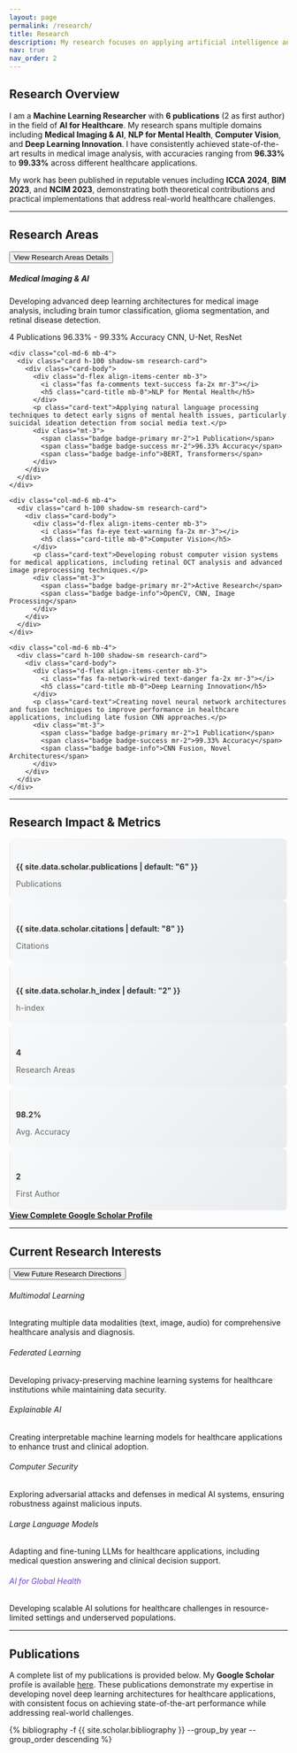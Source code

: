 ```yaml
---
layout: page
permalink: /research/
title: Research
description: My research focuses on applying artificial intelligence and machine learning to solve critical challenges in healthcare, with particular emphasis on medical imaging, natural language processing for mental health, and computer vision applications.
nav: true
nav_order: 2
---
```


## Research Overview

I am a **Machine Learning Researcher** with **6 publications** (2 as first author) in the field of **AI for Healthcare**. My research spans multiple domains including **Medical Imaging & AI**, **NLP for Mental Health**, **Computer Vision**, and **Deep Learning Innovation**. I have consistently achieved state-of-the-art results in medical image analysis, with accuracies ranging from **96.33%** to **99.33%** across different healthcare applications.

My work has been published in reputable venues including **ICCA 2024**, **BIM 2023**, and **NCIM 2023**, demonstrating both theoretical contributions and practical implementations that address real-world healthcare challenges.

---

## Research Areas

<button class="btn btn-primary mb-3" type="button" data-toggle="collapse" data-target="#researchAreasCollapse" aria-expanded="false" aria-controls="researchAreasCollapse">
  <i class="fas fa-microscope mr-2"></i>View Research Areas Details
</button>

<div class="collapse" id="researchAreasCollapse">
  <div class="row">
    <div class="col-md-6 mb-4">
      <div class="card h-100 shadow-sm research-card">
        <div class="card-body">
          <div class="d-flex align-items-center mb-3">
            <i class="fas fa-brain text-primary fa-2x mr-3"></i>
            <h5 class="card-title mb-0">Medical Imaging & AI</h5>
          </div>
          <p class="card-text">Developing advanced deep learning architectures for medical image analysis, including brain tumor classification, glioma segmentation, and retinal disease detection.</p>
          <div class="mt-3">
            <span class="badge badge-primary mr-2">4 Publications</span>
            <span class="badge badge-success mr-2">96.33% - 99.33% Accuracy</span>
            <span class="badge badge-info">CNN, U-Net, ResNet</span>
          </div>
        </div>
      </div>
    </div>
    
    <div class="col-md-6 mb-4">
      <div class="card h-100 shadow-sm research-card">
        <div class="card-body">
          <div class="d-flex align-items-center mb-3">
            <i class="fas fa-comments text-success fa-2x mr-3"></i>
            <h5 class="card-title mb-0">NLP for Mental Health</h5>
          </div>
          <p class="card-text">Applying natural language processing techniques to detect early signs of mental health issues, particularly suicidal ideation detection from social media text.</p>
          <div class="mt-3">
            <span class="badge badge-primary mr-2">1 Publication</span>
            <span class="badge badge-success mr-2">96.33% Accuracy</span>
            <span class="badge badge-info">BERT, Transformers</span>
          </div>
        </div>
      </div>
    </div>
    
    <div class="col-md-6 mb-4">
      <div class="card h-100 shadow-sm research-card">
        <div class="card-body">
          <div class="d-flex align-items-center mb-3">
            <i class="fas fa-eye text-warning fa-2x mr-3"></i>
            <h5 class="card-title mb-0">Computer Vision</h5>
          </div>
          <p class="card-text">Developing robust computer vision systems for medical applications, including retinal OCT analysis and advanced image preprocessing techniques.</p>
          <div class="mt-3">
            <span class="badge badge-primary mr-2">Active Research</span>
            <span class="badge badge-info">OpenCV, CNN, Image Processing</span>
          </div>
        </div>
      </div>
    </div>
    
    <div class="col-md-6 mb-4">
      <div class="card h-100 shadow-sm research-card">
        <div class="card-body">
          <div class="d-flex align-items-center mb-3">
            <i class="fas fa-network-wired text-danger fa-2x mr-3"></i>
            <h5 class="card-title mb-0">Deep Learning Innovation</h5>
          </div>
          <p class="card-text">Creating novel neural network architectures and fusion techniques to improve performance in healthcare applications, including late fusion CNN approaches.</p>
          <div class="mt-3">
            <span class="badge badge-primary mr-2">1 Publication</span>
            <span class="badge badge-success mr-2">99.33% Accuracy</span>
            <span class="badge badge-info">CNN Fusion, Novel Architectures</span>
          </div>
        </div>
      </div>
    </div>
  </div>
</div>

---

## Research Impact & Metrics

<div class="row text-center mb-4">
  <div class="col-md-2 col-6 mb-3">
    <div class="metric-card">
      <i class="fas fa-file-alt text-primary fa-2x mb-2"></i>
      <h4 class="metric-number">{{ site.data.scholar.publications | default: "6" }}</h4>
      <p class="metric-label">Publications</p>
    </div>
  </div>
  <div class="col-md-2 col-6 mb-3">
    <div class="metric-card">
      <i class="fas fa-quote-left text-success fa-2x mb-2"></i>
      <h4 class="metric-number">{{ site.data.scholar.citations | default: "8" }}</h4>
      <p class="metric-label">Citations</p>
    </div>
  </div>
  <div class="col-md-2 col-6 mb-3">
    <div class="metric-card">
      <i class="fas fa-chart-line text-warning fa-2x mb-2"></i>
      <h4 class="metric-number">{{ site.data.scholar.h_index | default: "2" }}</h4>
      <p class="metric-label">h-index</p>
    </div>
  </div>
  <div class="col-md-2 col-6 mb-3">
    <div class="metric-card">
      <i class="fas fa-microscope text-info fa-2x mb-2"></i>
      <h4 class="metric-number">4</h4>
      <p class="metric-label">Research Areas</p>
    </div>
  </div>
  <div class="col-md-2 col-6 mb-3">
    <div class="metric-card">
      <i class="fas fa-percentage text-danger fa-2x mb-2"></i>
      <h4 class="metric-number">98.2%</h4>
      <p class="metric-label">Avg. Accuracy</p>
    </div>
  </div>
  <div class="col-md-2 col-6 mb-3">
    <div class="metric-card">
      <i class="fas fa-star text-purple fa-2x mb-2"></i>
      <h4 class="metric-number">2</h4>
      <p class="metric-label">First Author</p>
    </div>
  </div>
</div>

<div class="text-center mb-4">
    <a href="https://scholar.google.com/citations?user=EOsiW3sAAAAJ&hl=en&authuser=3" 
       target="_blank" 
       class="btn btn-outline-primary btn-lg">
        <i class="ai ai-google-scholar ai-lg mr-2"></i>
        <strong>View Complete Google Scholar Profile</strong>
        <i class="fas fa-external-link-alt ml-2"></i>
    </a>
</div>

---

## Current Research Interests

<button class="btn btn-success mb-3" type="button" data-toggle="collapse" data-target="#futureResearchCollapse" aria-expanded="false" aria-controls="futureResearchCollapse">
  <i class="fas fa-rocket mr-2"></i>View Future Research Directions
</button>

<div class="collapse" id="futureResearchCollapse">
  <div class="row">
    <div class="col-md-6 mb-3">
      <div class="card border-primary">
        <div class="card-body">
          <h6 class="card-title text-primary"><i class="fas fa-layer-group mr-2"></i>Multimodal Learning</h6>
          <p class="card-text small">Integrating multiple data modalities (text, image, audio) for comprehensive healthcare analysis and diagnosis.</p>
        </div>
      </div>
    </div>
    <div class="col-md-6 mb-3">
      <div class="card border-success">
        <div class="card-body">
          <h6 class="card-title text-success"><i class="fas fa-network-wired mr-2"></i>Federated Learning</h6>
          <p class="card-text small">Developing privacy-preserving machine learning systems for healthcare institutions while maintaining data security.</p>
        </div>
      </div>
    </div>
    <div class="col-md-6 mb-3">
      <div class="card border-warning">
        <div class="card-body">
          <h6 class="card-title text-warning"><i class="fas fa-search mr-2"></i>Explainable AI</h6>
          <p class="card-text small">Creating interpretable machine learning models for healthcare applications to enhance trust and clinical adoption.</p>
        </div>
      </div>
    </div>
    <div class="col-md-6 mb-3">
      <div class="card border-info">
        <div class="card-body">
          <h6 class="card-title text-info"><i class="fas fa-shield-alt mr-2"></i>Computer Security</h6>
          <p class="card-text small">Exploring adversarial attacks and defenses in medical AI systems, ensuring robustness against malicious inputs.</p>
        </div>
      </div>
    </div>
    <div class="col-md-6 mb-3">
      <div class="card border-danger">
        <div class="card-body">
          <h6 class="card-title text-danger"><i class="fas fa-robot mr-2"></i>Large Language Models</h6>
          <p class="card-text small">Adapting and fine-tuning LLMs for healthcare applications, including medical question answering and clinical decision support.</p>
        </div>
      </div>
    </div>
    <div class="col-md-6 mb-3">
      <div class="card border-purple">
        <div class="card-body">
          <h6 class="card-title" style="color: #6f42c1;"><i class="fas fa-heartbeat mr-2"></i>AI for Global Health</h6>
          <p class="card-text small">Developing scalable AI solutions for healthcare challenges in resource-limited settings and underserved populations.</p>
        </div>
      </div>
    </div>
  </div>
</div>

---

## Publications

A complete list of my publications is provided below. My **Google Scholar** profile is available [here](https://scholar.google.com/citations?user=EOsiW3sAAAAJ&hl=en&authuser=3). These publications demonstrate my expertise in developing novel deep learning architectures for healthcare applications, with consistent focus on achieving state-of-the-art performance while addressing real-world challenges.

<!-- Publications Section -->
<div class="publications">
  {% bibliography -f {{ site.scholar.bibliography }} --group_by year --group_order descending %}
</div>

<style>
/* Research Cards Hover Effects */
.research-card {
    transition: all 0.3s ease;
    border: none;
}

.research-card:hover {
    transform: translateY(-5px);
    box-shadow: 0 10px 30px rgba(0,0,0,0.1) !important;
}

/* Metric Cards */
.metric-card {
    padding: 20px 10px;
    border-radius: 10px;
    background: linear-gradient(135deg, #f8f9fa 0%, #e9ecef 100%);
    transition: all 0.3s ease;
    border: 2px solid transparent;
}

.metric-card:hover {
    transform: translateY(-3px);
    border-color: #007bff;
    background: linear-gradient(135deg, #ffffff 0%, #f8f9fa 100%);
}

.metric-number {
    font-weight: bold;
    margin-bottom: 5px;
    color: #333;
}

.metric-label {
    margin-bottom: 0;
    color: #666;
    font-size: 0.9rem;
}

/* Purple color for custom elements */
.text-purple {
    color: #6f42c1 !important;
}

.border-purple {
    border-color: #6f42c1 !important;
}

/* Elegant Year Division Styling */
.publications h2,
.bibliography h2 {
    position: relative !important;
    text-align: left !important;
    margin: 50px 0 30px 0 !important;
    padding: 15px 0 10px 0 !important;
    background: none !important;
    color: var(--global-text-color) !important;
    border-bottom: 2px solid #e9ecef !important;
    font-size: 1.8rem !important;
    font-weight: 600 !important;
    letter-spacing: 0.5px !important;
    transition: all 0.3s ease !important;
    box-shadow: none !important;
    text-shadow: none !important;
    border-radius: 0 !important;
    overflow: visible !important;
}

.publications h2:hover,
.bibliography h2:hover {
    color: #007bff !important;
    border-bottom-color: #007bff !important;
    transform: none !important;
    box-shadow: none !important;
}

/* Clean underline animation */
.publications h2:before,
.bibliography h2:before {
    content: '' !important;
    position: absolute !important;
    bottom: -2px !important;
    left: 0 !important;
    width: 0 !important;
    height: 2px !important;
    background: #007bff !important;
    transition: width 0.3s ease !important;
}

.publications h2:hover:before,
.bibliography h2:hover:before {
    width: 60px !important;
}

/* Remove calendar icon */
.publications h2:after,
.bibliography h2:after {
    display: none !important;
}

/* Responsive adjustments */
@media (max-width: 768px) {
    .metric-card {
        margin-bottom: 15px;
    }
    
    .publications h2,
    .bibliography h2 {
        font-size: 1.6rem !important;
        margin: 40px 0 25px 0 !important;
    }
}

@media (max-width: 576px) {
    .publications h2,
    .bibliography h2 {
        font-size: 1.4rem !important;
        margin: 35px 0 20px 0 !important;
    }
}
</style>
